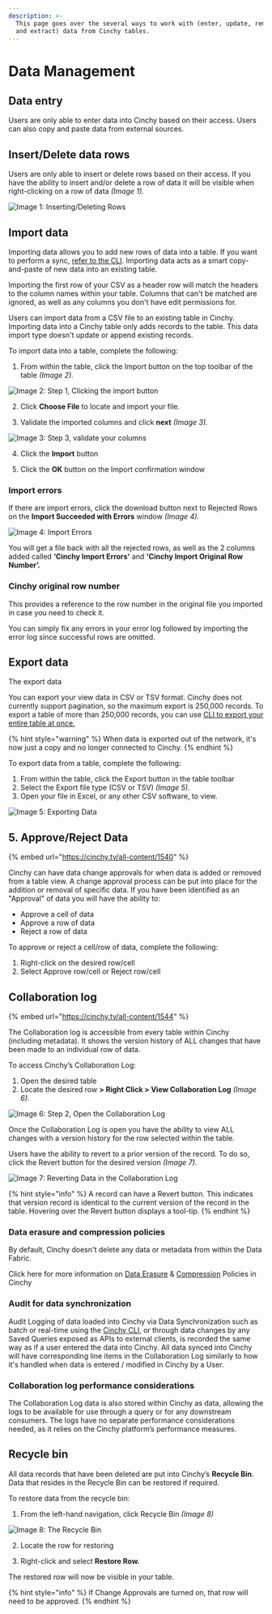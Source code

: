 ```yaml
---
description: >-
  This page goes over the several ways to work with (enter, update, remove, load
  and extract) data from Cinchy tables.
---
```


# Data Management

## Data entry

Users are only able to enter data into Cinchy based on their access. Users can also copy and paste data from external sources.

## Insert/Delete data rows <a href="#insert-delete-data-rows" id="insert-delete-data-rows"></a>

Users are only able to insert or delete rows based on their access. If you have the ability to insert and/or delete a row of data it will be visible when right-clicking on a row of data _(Image 1)._

![Image 1: Inserting/Deleting Rows](<../../.gitbook/assets/image (313).png>)

## Import data <a href="#import-data" id="import-data"></a>

Importing data allows you to add new rows of data into a table. If you want to perform a sync, [refer to the CLI](../../data-syncs/cli-commands-list.md). Importing data acts as a smart copy-and-paste of new data into an existing table.

Importing the first row of your CSV as a header row will match the headers to the column names within your table. Columns that can't be matched are ignored, as well as any columns you don't have edit permissions for.

Users can import data from a CSV file to an existing table in Cinchy. Importing data into a Cinchy table only adds records to the table. This data import type doesn't update or append existing records.

To import data into a table, complete the following:

1. From within the table, click the Import button on the top toolbar of the table _(Image 2)._

![Image 2: Step 1, Clicking the import button](<../../.gitbook/assets/image (322).png>)

2. Click **Choose File** to locate and import your file.

3. Validate the imported columns and click **next** _(Image 3)._

![Image 3: Step 3, validate your columns](<../../.gitbook/assets/image (510).png>)

4. Click the **Import** button

5. Click the **OK** button on the Import confirmation window

### Import errors <a href="#import-errors" id="import-errors"></a>

If there are import errors, click the download button next to Rejected Rows on the **Import Succeeded with Errors** window _(Image 4)._

![Image 4: Import Errors](<../../.gitbook/assets/image (671).png>)

You will get a file back with all the rejected rows, as well as the 2 columns added called **‘Cinchy Import Errors'** and **'Cinchy Import Original Row Number’.**

### Cinchy original row number

This provides a reference to the row number in the original file you imported in case you need to check it.

You can simply fix any errors in your error log followed by importing the error log since successful rows are omitted.

## Export data <a href="#export-data" id="export-data"></a>

The export data 

You can export your view data in CSV or TSV format. Cinchy does not currently support pagination, so the maximum export is 250,000 records. To export a table of more than 250,000 records, you can use [CLI to export your entire table at once.](../../data-syncs/cli-commands-list.md)

{% hint style="warning" %}
When data is exported out of the network, it's now just a copy and no longer connected to Cinchy.
{% endhint %}

To export data from a table, complete the following:

1. From within the table, click the Export button in the table toolbar
2. Select the Export file type (CSV or TSV) _(Image 5)._
3. Open your file in Excel, or any other CSV software, to view.

![Image 5: Exporting Data](<../../.gitbook/assets/image (20).png>)

## 5. Approve/Reject Data <a href="#approve-reject-data" id="approve-reject-data"></a>

<!-- vale off -->

{% embed url="https://cinchy.tv/all-content/1540" %}

<!-- vale on -->

Cinchy can have data change approvals for when data is added or removed from a table view. A change approval process can be put into place for the addition or removal of specific data. If you have been identified as an "Approval" of data you will have the ability to:

- Approve a cell of data
- Approve a row of data
- Reject a row of data

To approve or reject a cell/row of data, complete the following:

1. Right-click on the desired row/cell
2. Select Approve row/cell or Reject row/cell

## Collaboration log

<!-- vale off -->

{% embed url="https://cinchy.tv/all-content/1544" %}

<!-- vale on -->

The Collaboration log is accessible from every table within Cinchy (including metadata). It shows the version history of ALL changes that have been made to an individual row of data.

To access Cinchy’s Collaboration Log:

1. Open the desired table
2. Locate the desired row **> Right Click > View Collaboration Log** _(Image 6)._

![Image 6: Step 2, Open the Collaboration Log](<../../.gitbook/assets/image (514).png>)

Once the Collaboration Log is open you have the ability to view ALL changes with a version history for the row selected within the table.

Users have the ability to revert to a prior version of the record. To do so, click the Revert button for the desired version _(Image 7)._

![Image 7: Reverting Data in the Collaboration Log](<../../.gitbook/assets/image (634).png>)

{% hint style="info" %}
A record can have a Revert button. This indicates that version record is identical to the current version of the record in the table. Hovering over the Revert button displays a tool-tip.
{% endhint %}

### Data erasure and compression policies

By default, Cinchy doesn't delete any data or metadata from within the Data Fabric.

Click here for more information on [Data Erasure](../builder-guides/creating-tables/data-controls/data-erasure.md) & [Compression](../builder-guides/creating-tables/data-controls/data-compression.md) Policies in Cinchy

### Audit for data synchronization

Audit Logging of data loaded into Cinchy via Data Synchronization such as batch or real-time using the [Cinchy CLI](../../data-syncs/cli-commands-list.md), or through data changes by any Saved Queries exposed as APIs to external clients, is recorded the same way as if a user entered the data into Cinchy. All data synced into Cinchy will have corresponding line items in the Collaboration Log similarly to how it's handled when data is entered / modified in Cinchy by a User.

### Collaboration log performance considerations

The Collaboration Log data is also stored within Cinchy as data, allowing the logs to be available for use through a query or for any downstream consumers. The logs have no separate performance considerations needed, as it relies on the Cinchy platform’s performance measures.

## Recycle bin <a href="#recycle-bin" id="recycle-bin"></a>

All data records that have been deleted are put into Cinchy’s **Recycle Bin**. Data that resides in the Recycle Bin can be restored if required.

To restore data from the recycle bin:

1. From the left-hand navigation, click Recycle Bin _(Image 8)_

![Image 8: The Recycle Bin](<../../.gitbook/assets/image (140).png>)

2. Locate the row for restoring

3. Right-click and select **Restore Row.**

The restored row will now be visible in your table.

{% hint style="info" %}
If Change Approvals are turned on, that row will need to be approved.
{% endhint %}

